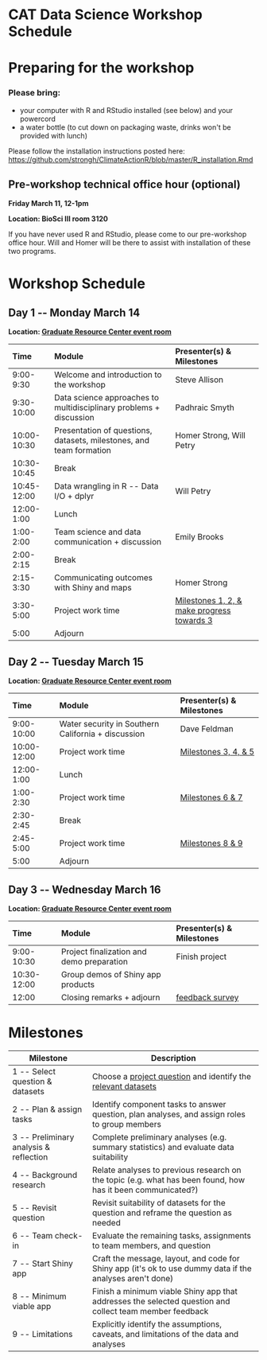 # CAT Data Science Workshop Schedule

# Preparing for the workshop
### Please bring:
* your computer with R and RStudio installed (see below) and your powercord
* a water bottle (to cut down on packaging waste, drinks won't be provided with lunch)

Please follow the installation instructions posted here: https://github.com/strongh/ClimateActionR/blob/master/R_installation.Rmd

## Pre-workshop technical office hour (optional)
**Friday March 11, 12-1pm**

**Location: BioSci III room 3120**

If you have never used R and RStudio, please come to our pre-workshop office hour.  Will and Homer will be there to assist with installation of these two programs.

# Workshop Schedule
## Day 1 -- Monday March 14
**Location: [Graduate Resource Center event room][GRC]**

| Time | Module | Presenter(s) & Milestones |
| :--------- | :--------------------------------------------------------------- | :------------------------- |
| 9:00-9:30 | Welcome and introduction to the workshop | Steve Allison |
| 9:30-10:00 | Data science approaches to multidisciplinary problems + discussion | Padhraic Smyth |
| 10:00-10:30 | Presentation of questions, datasets, milestones, and team formation | Homer Strong, Will Petry |
| 10:30-10:45 | Break | |
| 10:45-12:00 | Data wrangling in R -- Data I/O + dplyr | Will Petry |
| 12:00-1:00 | Lunch | |
| 1:00-2:00 | Team science and data communication + discussion | Emily Brooks |
| 2:00-2:15 | Break | |
| 2:15-3:30 | Communicating outcomes with Shiny and maps | Homer Strong |
| 3:30-5:00 | Project work time | [Milestones 1, 2, & make progress towards 3](#milestones) |
| 5:00 | Adjourn | |

## Day 2 -- Tuesday March 15
**Location: [Graduate Resource Center event room][GRC]**

| Time | Module | Presenter(s) & Milestones |
| :--------- | :--------------------------------------------------------------- | :------------------------- |
| 9:00-10:00 | Water security in Southern California + discussion | Dave Feldman |
| 10:00-12:00 | Project work time | [Milestones 3, 4, & 5](#milestones) |
| 12:00-1:00 | Lunch | |
| 1:00-2:30 | Project work time | [Milestones 6 & 7](#milestones) |
| 2:30-2:45 | Break | |
| 2:45-5:00 | Project work time | [Milestones 8 & 9](#milestones) |
| 5:00 | Adjourn | |

## Day 3 -- Wednesday March 16
**Location: [Graduate Resource Center event room][GRC]**

| Time | Module | Presenter(s) & Milestones |
| :--------- | :--------------------------------------------------------------- | :------------------------- |
| 9:00-10:30 | Project finalization and demo preparation | Finish project |
| 10:30-12:00 | Group demos of Shiny app products | |
| 12:00 | Closing remarks + adjourn | [feedback survey][survey] |

# Milestones
| Milestone | Description |
| --------- | ----------- |
| 1 -- Select question & datasets | Choose a [project question][quest] and identify the [relevant datasets][data] |
| 2 -- Plan & assign tasks | Identify component tasks to answer question, plan analyses, and assign roles to group members |
| 3 -- Preliminary analysis & reflection | Complete preliminary analyses (e.g. summary statistics) and evaluate data suitability |
| 4 -- Background research | Relate analyses to previous research on the topic (e.g. what has been found, how has it been communicated?) |
| 5 -- Revisit question | Revisit suitability of datasets for the question and reframe the question as needed |
| 6 -- Team check-in | Evaluate the remaining tasks, assignments to team members, and question |
| 7 -- Start Shiny app | Craft the message, layout, and code for Shiny app (it's ok to use dummy data if the analyses aren't done) |
| 8 -- Minimum viable app | Finish a minimum viable Shiny app that addresses the selected question and collect team member feedback |
| 9 -- Limitations | Explicitly identify the assumptions, caveats, and limitations of the data and analyses |


[GRC]: http://www.grad.uci.edu/_assets/pdfs/GRC%20Map%20-%20Gateway%20Study%20Center.pdf "Map to Graduate Resource Center"
[quest]: https://github.com/strongh/ClimateActionR/blob/master/Questions.md "CAT Workshop questions"
[data]: https://github.com/strongh/ClimateActionR/blob/master/README.md "CAT Workshop datasets"
[survey]: http://goo.gl/forms/kcQ9riO3jp "CAT Workshop feedback survey"
